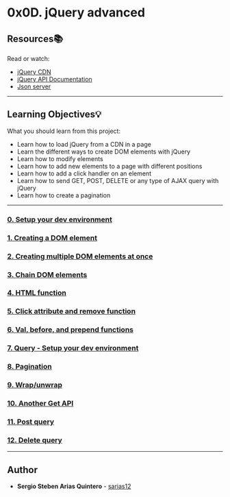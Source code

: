 # 0x0D. jQuery advanced

## Resources:books:
Read or watch:
* [jQuery CDN](https://intranet.hbtn.io/rltoken/6xUdG6WLcA4BVPp-0V2tHg)
* [jQuery API Documentation](https://intranet.hbtn.io/rltoken/EjK8s2oJzo6lMlK99wITJw)
* [Json server](https://intranet.hbtn.io/rltoken/lcjmc3fPYeTm47QmbnRs-Q)

---
## Learning Objectives:bulb:
What you should learn from this project:


* Learn how to load jQuery from a CDN in a page
* Learn the different ways to create DOM elements with jQuery
* Learn how to modify elements
* Learn how to add new elements to a page with different positions
* Learn how to add a click handler on an element
* Learn how to send GET, POST, DELETE or any type of AJAX query with jQuery
* Learn how to create a pagination     

---

### [0. Setup your dev environment](./0-index.html)

### [1. Creating a DOM element](./1-index.html)

### [2. Creating multiple DOM elements at once](./2-index.html)

### [3. Chain DOM elements](./3-index.html)

### [4. HTML function](./4-index.html)

### [5. Click attribute and remove function](./5-index.html)

### [6. Val, before, and prepend functions](./6-index.html)

### [7. Query - Setup your dev environment](./7-index.html)

### [8. Pagination](./8-index.html)

### [9. Wrap/unwrap](./9-index.html)

### [10. Another Get API](./10-index.html)

### [11. Post query](./11-index.html)

### [12. Delete query](./12-index.html)

---

## Author
* **Sergio Steben Arias Quintero** - [sarias12](https://github.com/sarias12)
